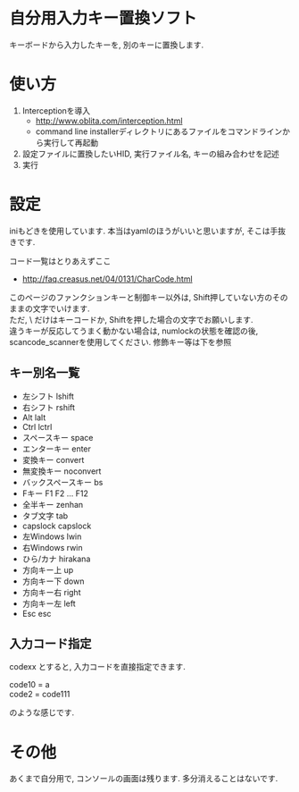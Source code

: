 # 自分用入力キー置換ソフト
キーボードから入力したキーを, 別のキーに置換します.

# 使い方
1. Interceptionを導入
   * http://www.oblita.com/interception.html
   * command line installerディレクトリにあるファイルをコマンドラインから実行して再起動
2. 設定ファイルに置換したいHID, 実行ファイル名, キーの組み合わせを記述
3. 実行

# 設定
iniもどきを使用しています.
本当はyamlのほうがいいと思いますが, そこは手抜きです.

コード一覧はとりあえずここ
* http://faq.creasus.net/04/0131/CharCode.html

このページのファンクションキーと制御キー以外は, Shift押していない方のそのままの文字でいけます.\
ただ, \ だけはキーコードか, Shiftを押した場合の文字でお願いします.\
違うキーが反応してうまく動かない場合は, numlockの状態を確認の後, scancode_scannerを使用してください. 
修飾キー等は下を参照

## キー別名一覧

* 左シフト lshift
* 右シフト rshift
* Alt lalt
* Ctrl lctrl
* スペースキー space
* エンターキー enter
* 変換キー convert
* 無変換キー noconvert
* バックスペースキー bs
* Fキー F1 F2 ... F12
* 全半キー zenhan
* タブ文字 tab
* capslock capslock
* 左Windows lwin
* 右Windows rwin
* ひら/カナ hirakana
* 方向キー上 up
* 方向キー下 down
* 方向キー右 right
* 方向キー左 left
* Esc esc

## 入力コード指定
codexx とすると, 入力コードを直接指定できます.

code10 = a\
code2 = code111

のような感じです.

# その他
あくまで自分用で, コンソールの画面は残ります.
多分消えることはないです.